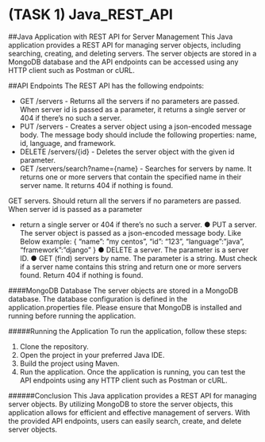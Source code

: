 # (TASK 1) Java_REST_API 

##Java Application with REST API for Server Management
This Java application provides a REST API for managing server objects, including searching, creating, and deleting servers. The server objects are stored in a MongoDB database and the API endpoints can be accessed using any HTTP client such as Postman or cURL.

##API Endpoints
The REST API has the following endpoints:

- GET /servers - Returns all the servers if no parameters are passed. When server id is passed as a parameter, it returns a single server or 404 if there’s no such a server.
- PUT /servers - Creates a server object using a json-encoded message body. The message body should include the following properties: name, id, language, and framework.
- DELETE /servers/{id} - Deletes the server object with the given id parameter.
- GET /servers/search?name={name} - Searches for servers by name. It returns one or more servers that contain the specified name in their server name. It returns 404 if nothing is found.

GET servers. Should return all the servers if no parameters are passed. When server id is passed as a parameter
 - return a single server or 404 if there’s no such a server.
● PUT a server. The server object is passed as a json-encoded message body. Like Below
example:
{
“name”: ”my centos”,
“id”: “123”,
“language”:”java”,
“framework”:”django”
}
● DELETE a server. The parameter is a server ID.
● GET (find) servers by name. The parameter is a string. Must check if a server name
contains this string and return one or more servers found. Return 404 if nothing is found.

####MongoDB Database
The server objects are stored in a MongoDB database. The database configuration is defined in the application.properties file. Please ensure that MongoDB is installed and running before running the application.

#####Running the Application
 To run the application, follow these steps:

  1. Clone the repository.
  2. Open the project in your preferred Java IDE.
  3. Build the project using Maven.
  4. Run the application.
 Once the application is running, you can test the API endpoints using any HTTP client such as Postman or cURL.

######Conclusion
This Java application provides a REST API for managing server objects. By utilizing MongoDB to store the server objects, this application allows for efficient and effective management of servers. With the provided API endpoints, users can easily search, create, and delete server objects.

